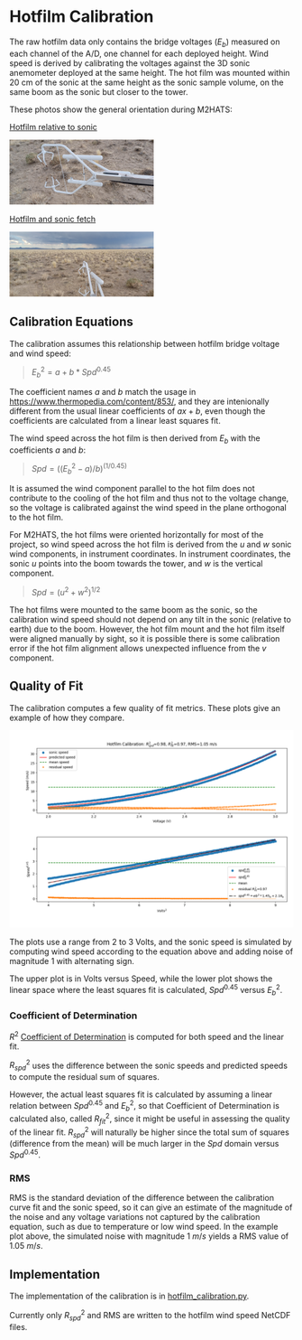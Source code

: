 # Hotfilm Calibration

The raw hotfilm data only contains the bridge voltages ($E_b$) measured on
each channel of the A/D, one channel for each deployed height.  Wind speed
is derived by calibrating the voltages against the 3D sonic anemometer
deployed at the same height.  The hot film was mounted within 20 cm of the
sonic at the same height as the sonic sample volume, on the same boom as
the sonic but closer to the tower.

These photos show the general orientation during M2HATS:

[Hotfilm relative to sonic](hotfilm_relative_to_sonic_20230719_172532.jpg)

<img src='hotfilm_relative_to_sonic_20230719_172532.jpg' width='256'>

[Hotfilm and sonic fetch](hotfilm_sonic_fetch_20230719_172554.jpg)

<img src='hotfilm_sonic_fetch_20230719_172554.jpg' width='256'>

## Calibration Equations

The calibration assumes this relationship between hotfilm bridge voltage
and wind speed:

> $E_b^2 = a + b * Spd^{{0.45}}$

The coefficient names $a$ and $b$ match the usage in
https://www.thermopedia.com/content/853/, and they are intenionally
different from the usual linear coefficients of $ax + b$, even though the
coefficients are calculated from a linear least squares fit.

The wind speed across the hot film is then derived from $E_b$ with the
coefficients $a$ and $b$:

> $Spd = ((E_b^2 - a)/b)^{{(1/0.45)}}$

It is assumed the wind component parallel to the hot film does not
contribute to the cooling of the hot film and thus not to the voltage
change, so the voltage is calibrated against the wind speed in the plane
orthogonal to the hot film.

For M2HATS, the hot films were oriented horizontally for most of the
project, so wind speed across the hot film is derived from the $u$ and $w$
sonic wind components, in instrument coordinates.  In instrument
coordinates, the sonic $u$ points into the boom towards the tower, and $w$
is the vertical component.

> $Spd = (u^2 + w^2)^{{1/2}}$

The hot films were mounted to the same boom as the sonic, so the
calibration wind speed should not depend on any tilt in the sonic (relative
to earth) due to the boom.  However, the hot film mount and the hot film
itself were aligned manually by sight, so it is possible there is some
calibration error if the hot film alignment allows unexpected influence
from the $v$ component.

## Quality of Fit

The calibration computes a few quality of fit metrics.  These plots give an
example of how they compare.

![Calibration curve with noise](hotfilm_calibration_curve_with_noise.png)

The plots use a range from 2 to 3 Volts, and the sonic speed is simulated
by computing wind speed according to the equation above and adding noise of
magnitude 1 with alternating sign.

The upper plot is in Volts versus Speed, while the lower plot shows the
linear space where the least squares fit is calculated, $Spd^{{0.45}}$
versus $E_b^{{2}}$.

### Coefficient of Determination

$R^2$ [Coefficient of
Determination](https://en.wikipedia.org/wiki/Coefficient_of_determination)
is computed for both speed and the linear fit.

$R_{{spd}}^{{2}}$ uses the difference between the sonic speeds and
predicted speeds to compute the residual sum of squares.

However, the actual least squares fit is calculated by assuming a linear
relation between $Spd^{{0.45}}$ and $E_b^{{2}}$, so that Coefficient of
Determination is calculated also, called $R_{{fit}}^{{2}}$, since it might
be useful in assessing the quality of the linear fit.  $R_{{spd}}^{{2}}$
will naturally be higher since the total sum of squares (difference from
the mean) will be much larger in the $Spd$ domain versus $Spd^{{0.45}}$.

### RMS

RMS is the standard deviation of the difference between the calibration
curve fit and the sonic speed, so it can give an estimate of the magnitude
of the noise and any voltage variations not captured by the calibration
equation, such as due to temperature or low wind speed.  In the example
plot above, the simulated noise with magnitude 1 $m/s$ yields a RMS value
of 1.05 $m/s$.

## Implementation

The implementation of the calibration is in
[hotfilm_calibration.py](../hotfilm/hotfilm_calibration.py).

Currently only $R_{{spd}}^2$ and RMS are written to the hotfilm wind speed
NetCDF files.
